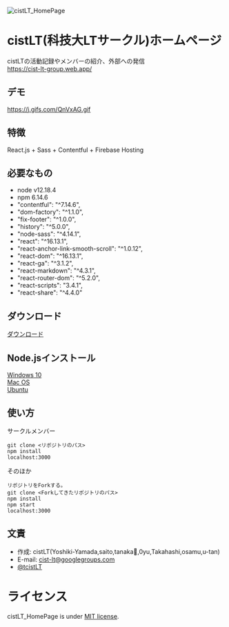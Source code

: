 ![cistLT_HomePage](https://user-images.githubusercontent.com/44164993/110839957-824be400-82e7-11eb-8632-bbba96c390fe.png)  

# cistLT(科技大LTサークル)ホームページ  
cistLTの活動記録やメンバーの紹介、外部への発信  
https://cist-lt-group.web.app/  


## デモ  

https://j.gifs.com/QnVxAG.gif


## 特徴
React.js + Sass + Contentful + Firebase Hosting

## 必要なもの
* node v12.18.4  
* npm 6.14.6  
* "contentful": "^7.14.6",
* "dom-factory": "^1.1.0",
* "fix-footer": "^1.0.0",
* "history": "^5.0.0",
* "node-sass": "^4.14.1",
* "react": "^16.13.1",
* "react-anchor-link-smooth-scroll": "^1.0.12",
* "react-dom": "^16.13.1",
* "react-ga": "^3.1.2",
* "react-markdown": "^4.3.1",
* "react-router-dom": "^5.2.0",
* "react-scripts": "3.4.1",
* "react-share": "^4.4.0"

## ダウンロード

[ダウンロード](https://nodejs.org/ja/download/)  


## Node.jsインストール

[Windows 10](https://qiita.com/sefoo0104/items/0653c935ea4a4db9dc2b)  
[Mac OS](https://code-graffiti.com/how-to-install-node-js-on-mac-with-homebrew/)  
[Ubuntu](https://qiita.com/seibe/items/36cef7df85fe2cefa3ea)  

## 使い方
サークルメンバー 
``` 
git clone <リポジトリのパス>
npm install  
localhost:3000  
```  

そのほか  
```
リポジトリをForkする。  
git clone <Forkしてきたリポジトリのパス>  
npm install  
npm start  
localhost:3000  
```  

## 文責  
* 作成: cistLT(Yoshiki-Yamada,saito,tanaka🤍,0yu,Takahashi,osamu,u-tan)
* E-mail: cist-lt@googlegroups.com  
* [@tcistLT](https://twitter.com/cistLT)  


# ライセンス
cistLT_HomePage is under [MIT license](https://en.wikipedia.org/wiki/MIT_License).


